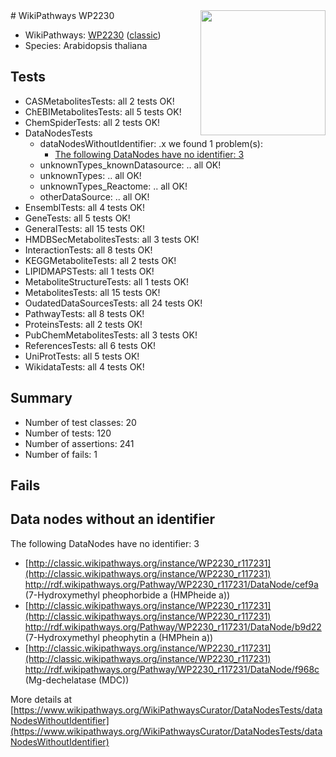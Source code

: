 <img style="float: right; width: 200px" src="https://upload.wikimedia.org/wikipedia/commons/thumb/8/83/Wplogo_with_text_500.png/640px-Wplogo_with_text_500.png" />
# WikiPathways WP2230

* WikiPathways: [WP2230](https://wikipathways.org/pathways/WP2230) ([classic](https://classic.wikipathways.org/instance/WP2230))
* Species: Arabidopsis thaliana
## Tests
* CASMetabolitesTests: all 2 tests OK!
* ChEBIMetabolitesTests: all 5 tests OK!
* ChemSpiderTests: all 2 tests OK!
* DataNodesTests
    * dataNodesWithoutIdentifier: .x we found 1 problem(s):
        * [The following DataNodes have no identifier: 3](#d2d32fa2)
    * unknownTypes_knownDatasource: .. all OK!
    * unknownTypes: .. all OK!
    * unknownTypes_Reactome: .. all OK!
    * otherDataSource: .. all OK!
* EnsemblTests: all 4 tests OK!
* GeneTests: all 5 tests OK!
* GeneralTests: all 15 tests OK!
* HMDBSecMetabolitesTests: all 3 tests OK!
* InteractionTests: all 8 tests OK!
* KEGGMetaboliteTests: all 2 tests OK!
* LIPIDMAPSTests: all 1 tests OK!
* MetaboliteStructureTests: all 1 tests OK!
* MetabolitesTests: all 15 tests OK!
* OudatedDataSourcesTests: all 24 tests OK!
* PathwayTests: all 8 tests OK!
* ProteinsTests: all 2 tests OK!
* PubChemMetabolitesTests: all 3 tests OK!
* ReferencesTests: all 6 tests OK!
* UniProtTests: all 5 tests OK!
* WikidataTests: all 4 tests OK!


## Summary

* Number of test classes: 20
* Number of tests: 120
* Number of assertions: 241
* Number of fails: 1

## Fails

<a name="d2d32fa2" />

## Data nodes without an identifier

The following DataNodes have no identifier: 3

* [http://classic.wikipathways.org/instance/WP2230_r117231](http://classic.wikipathways.org/instance/WP2230_r117231) http://rdf.wikipathways.org/Pathway/WP2230_r117231/DataNode/cef9a (7-Hydroxymethyl pheophorbide a
(HMPheide a))
* [http://classic.wikipathways.org/instance/WP2230_r117231](http://classic.wikipathways.org/instance/WP2230_r117231) http://rdf.wikipathways.org/Pathway/WP2230_r117231/DataNode/b9d22 (7-Hydroxymethyl pheophytin a
(HMPhein a))
* [http://classic.wikipathways.org/instance/WP2230_r117231](http://classic.wikipathways.org/instance/WP2230_r117231) http://rdf.wikipathways.org/Pathway/WP2230_r117231/DataNode/f968c (Mg-dechelatase
(MDC))


More details at [https://www.wikipathways.org/WikiPathwaysCurator/DataNodesTests/dataNodesWithoutIdentifier](https://www.wikipathways.org/WikiPathwaysCurator/DataNodesTests/dataNodesWithoutIdentifier)

